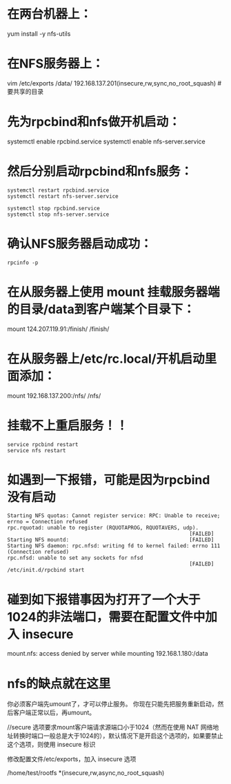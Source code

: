 # 在两台机器上：
yum install -y nfs-utils


# 在NFS服务器上：
vim /etc/exports
/data/ 192.168.137.201(insecure,rw,sync,no_root_squash)     #要共享的目录

# 先为rpcbind和nfs做开机启动：
systemctl enable rpcbind.service
systemctl enable nfs-server.service          

# 然后分别启动rpcbind和nfs服务：
```
systemctl restart rpcbind.service
systemctl restart nfs-server.service

systemctl stop rpcbind.service
systemctl stop nfs-server.service
```

# 确认NFS服务器启动成功：
```
rpcinfo -p
```

# 在从服务器上使用 mount 挂载服务器端的目录/data到客户端某个目录下：

mount 124.207.119.91:/finish/ /finish/

# 在从服务器上/etc/rc.local/开机启动里面添加：
mount 192.168.137.200:/nfs/ /nfs/

# 挂载不上重启服务！！
```
service rpcbind restart
service nfs restart
```

# 如遇到一下报错，可能是因为rpcbind 没有启动
```
Starting NFS quotas: Cannot register service: RPC: Unable to receive; errno = Connection refused
rpc.rquotad: unable to register (RQUOTAPROG, RQUOTAVERS, udp).
                                                           [FAILED]
Starting NFS mountd:                                       [FAILED]
Starting NFS daemon: rpc.nfsd: writing fd to kernel failed: errno 111 (Connection refused)
rpc.nfsd: unable to set any sockets for nfsd
                                                           [FAILED]
/etc/init.d/rpcbind start
```

# 碰到如下报错事因为打开了一个大于1024的非法端口，需要在配置文件中加入 insecure
mount.nfs: access denied by server while mounting 192.168.1.180:/data

# nfs的缺点就在这里
你必须客户端先umount了，才可以停止服务。
你现在只能先把服务重新启动，然后客户端正常以后，再umount。

//secure 选项要求mount客户端请求源端口小于1024（然而在使用 NAT 网络地址转换时端口一般总是大于1024的），默认情况下是开启这个选项的，如果要禁止这个选项，则使用 insecure 标识

修改配置文件/etc/exports，加入 insecure 选项

/home/test/rootfs  *(insecure,rw,async,no_root_squash)
